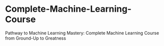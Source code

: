 # Complete-Machine-Learning-Course
Pathway to Machine Learning Mastery: Complete Machine Learning Course from Ground-Up to Greatness
